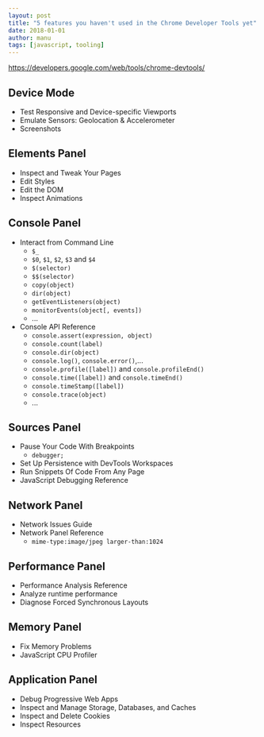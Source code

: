 ```yaml
---
layout: post
title: "5 features you haven't used in the Chrome Developer Tools yet"
date: 2018-01-01
author: manu
tags: [javascript, tooling]
---
```


https://developers.google.com/web/tools/chrome-devtools/

## Device Mode

* Test Responsive and Device-specific Viewports
* Emulate Sensors: Geolocation & Accelerometer
* Screenshots

## Elements Panel

* Inspect and Tweak Your Pages
* Edit Styles
* Edit the DOM
* Inspect Animations

## Console Panel

* Interact from Command Line
    * `$_`
    * `$0`, `$1`, `$2`, `$3` and `$4`
    * `$(selector)`
    * `$$(selector)`
    * `copy(object)`
    * `dir(object)`
    * `getEventListeners(object)`
    * `monitorEvents(object[, events])`
    * ...
* Console API Reference
    * `console.assert(expression, object)`
    * `console.count(label)`
    * `console.dir(object)`
    * `console.log()`, `console.error()`,...
    * `console.profile([label])` and `console.profileEnd()`
    * `console.time([label])` and `console.timeEnd()`
    * `console.timeStamp([label])`
    * `console.trace(object)`
    * ...
    
## Sources Panel

* Pause Your Code With Breakpoints
    * `debugger;`
* Set Up Persistence with DevTools Workspaces
* Run Snippets Of Code From Any Page
* JavaScript Debugging Reference

## Network Panel

* Network Issues Guide
* Network Panel Reference
    * `mime-type:image/jpeg larger-than:1024`

## Performance Panel

* Performance Analysis Reference
* Analyze runtime performance
* Diagnose Forced Synchronous Layouts

## Memory Panel

* Fix Memory Problems
* JavaScript CPU Profiler

## Application Panel

* Debug Progressive Web Apps
* Inspect and Manage Storage, Databases, and Caches
* Inspect and Delete Cookies
* Inspect Resources
